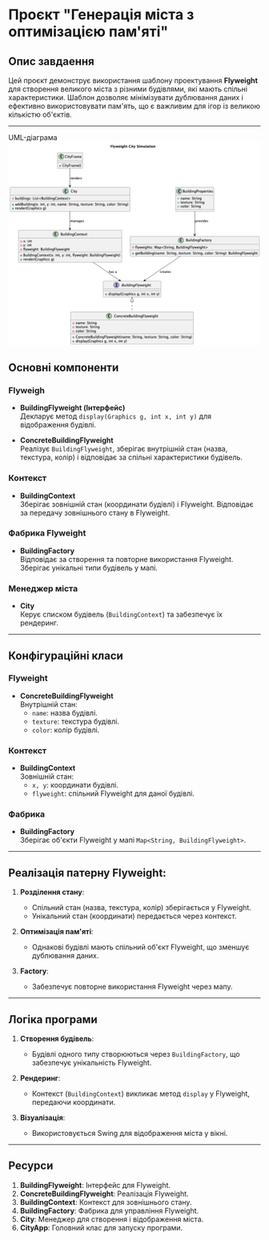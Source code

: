 # Проєкт "Генерація міста з оптимізацією пам'яті"

## Опис завдаення
Цей проєкт демонструє використання шаблону проектування **Flyweight** для створення великого міста з різними будівлями, які мають спільні характеристики. Шаблон дозволяє мінімізувати дублювання даних і ефективно використовувати пам'ять, що є важливим для ігор із великою кількістю об'єктів.

---

UML-діаграма 
![Image alt](https://github.com/creonluv/patterns-exam/blob/main/sample-Flyweight_City_Simulation.png)

## Основні компоненти

### Flyweigh
- **BuildingFlyweight (Інтерфейс)**  
  Декларує метод `display(Graphics g, int x, int y)` для відображення будівлі.

- **ConcreteBuildingFlyweight**  
  Реалізує `BuildingFlyweight`, зберігає внутрішній стан (назва, текстура, колір) і відповідає за спільні характеристики будівель.

### Контекст
- **BuildingContext**  
  Зберігає зовнішній стан (координати будівлі) і Flyweight. Відповідає за передачу зовнішнього стану в Flyweight.

### Фабрика Flyweight
- **BuildingFactory**  
  Відповідає за створення та повторне використання Flyweight. Зберігає унікальні типи будівель у мапі.

### Менеджер міста
- **City**  
  Керує списком будівель (`BuildingContext`) та забезпечує їх рендеринг.

---

## Конфігураційні класи

### Flyweight
- **ConcreteBuildingFlyweight**  
  Внутрішній стан:
  - `name`: назва будівлі.
  - `texture`: текстура будівлі.
  - `color`: колір будівлі.  

### Контекст
- **BuildingContext**  
  Зовнішній стан:
  - `x, y`: координати будівлі.
  - `flyweight`: спільний Flyweight для даної будівлі.

### Фабрика
- **BuildingFactory**  
  Зберігає об'єкти Flyweight у мапі `Map<String, BuildingFlyweight>`.

---

## Реалізація патерну Flyweight:
1. **Розділення стану**:
   - Спільний стан (назва, текстура, колір) зберігається у Flyweight.
   - Унікальний стан (координати) передається через контекст.

2. **Оптимізація пам'яті**:
   - Однакові будівлі мають спільний об'єкт Flyweight, що зменшує дублювання даних.

3. **Factory**:
   - Забезпечує повторне використання Flyweight через мапу.

---

## Логіка програми

1. **Створення будівель**:
   - Будівлі одного типу створюються через `BuildingFactory`, що забезпечує унікальність Flyweight.

2. **Рендеринг**:
   - Контекст (`BuildingContext`) викликає метод `display` у Flyweight, передаючи координати.

3. **Візуалізація**:
   - Використовується Swing для відображення міста у вікні.

---

## Ресурси
1. **BuildingFlyweight**: Інтерфейс для Flyweight.
2. **ConcreteBuildingFlyweight**: Реалізація Flyweight.
3. **BuildingContext**: Контекст для зовнішнього стану.
4. **BuildingFactory**: Фабрика для управління Flyweight.
5. **City**: Менеджер для створення і відображення міста.
6. **CityApp**: Головний клас для запуску програми.
